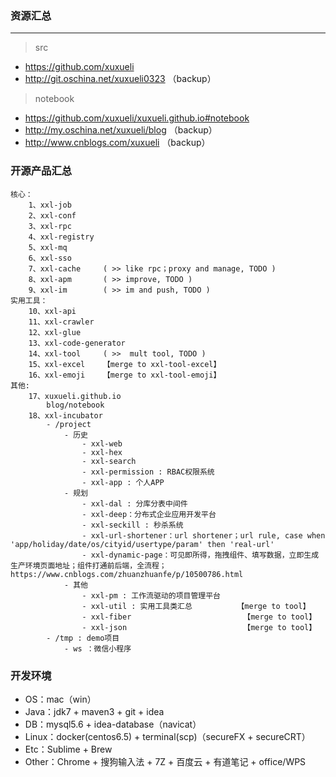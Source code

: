 ### 资源汇总

---
> src
- https://github.com/xuxueli
- http://git.oschina.net/xuxueli0323 （backup）

> notebook
- https://github.com/xuxueli/xuxueli.github.io#notebook
- http://my.oschina.net/xuxueli/blog （backup）
- http://www.cnblogs.com/xuxueli （backup）


### 开源产品汇总

    核心：
        1、xxl-job
        2、xxl-conf
        3、xxl-rpc
        4、xxl-registry
        5、xxl-mq
        6、xxl-sso
        7、xxl-cache     ( >> like rpc；proxy and manage, TODO )
        8、xxl-apm       ( >> improve, TODO )
        9、xxl-im        ( >> im and push, TODO )
    实用工具：
        10、xxl-api
        11、xxl-crawler
        12、xxl-glue
        13、xxl-code-generator
        14、xxl-tool     ( >>  mult tool, TODO )
        15、xxl-excel    【merge to xxl-tool-excel】
        16、xxl-emoji    【merge to xxl-tool-emoji】
    其他:
        17、xuxueli.github.io
            blog/notebook
        18、xxl-incubator
            - /project
                - 历史
                    - xxl-web
                    - xxl-hex
                    - xxl-search
                    - xxl-permission : RBAC权限系统
                    - xxl-app : 个人APP
                - 规划
                    - xxl-dal : 分库分表中间件
                    - xxl-deep：分布式企业应用开发平台
                    - xxl-seckill : 秒杀系统
                    - xxl-url-shortener：url shortener；url rule, case when 'app/holiday/date/os/cityid/usertype/param' then 'real-url'
                    - xxl-dynamic-page：可见即所得，拖拽组件、填写数据，立即生成生产环境页面地址；组件打通前后端，全流程；https://www.cnblogs.com/zhuanzhuanfe/p/10500786.html
                - 其他
                    - xxl-pm : 工作流驱动的项目管理平台
                    - xxl-util : 实用工具类汇总          【merge to tool】
                    - xxl-fiber                         【merge to tool】
                    - xxl-json                          【merge to tool】
            - /tmp : demo项目
                - ws ：微信小程序
        
       
### 开发环境

- OS：mac（win）
- Java：jdk7 + maven3 + git + idea
- DB：mysql5.6 + idea-database（navicat） 
- Linux：docker(centos6.5) + terminal(scp)（secureFX + secureCRT）  
- Etc：Sublime + Brew
- Other：Chrome + 搜狗输入法 + 7Z + 百度云 + 有道笔记 + office/WPS
